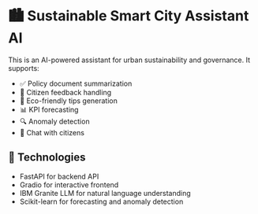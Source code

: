 # 🏙️ Sustainable Smart City Assistant AI

This is an AI-powered assistant for urban sustainability and governance. It supports:

- ✅ Policy document summarization
- 📢 Citizen feedback handling
- 🌱 Eco-friendly tips generation
- 📊 KPI forecasting
- 🔍 Anomaly detection
- 💬 Chat with citizens

## 🚀 Technologies
- FastAPI for backend API
- Gradio for interactive frontend
- IBM Granite LLM for natural language understanding
- Scikit-learn for forecasting and anomaly detection
